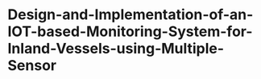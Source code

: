 # Design-and-Implementation-of-an-IOT-based-Monitoring-System-for-Inland-Vessels-using-Multiple-Sensor
